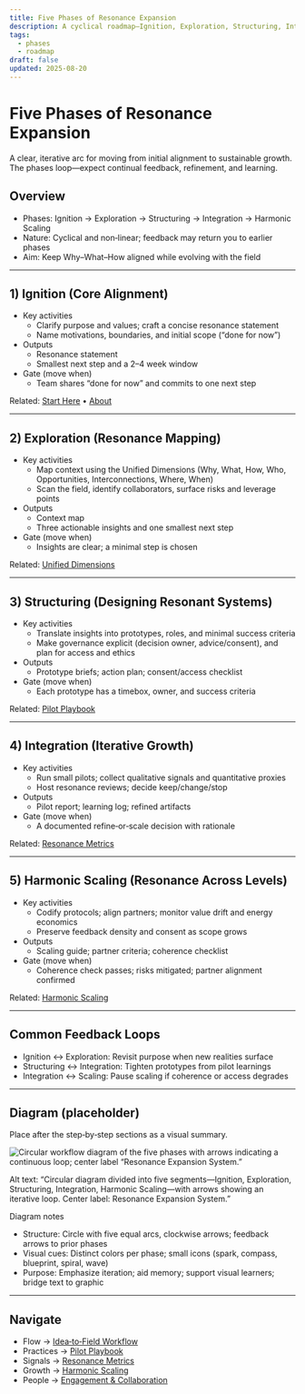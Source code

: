 ```yaml
---
title: Five Phases of Resonance Expansion
description: A cyclical roadmap—Ignition, Exploration, Structuring, Integration, Harmonic Scaling.
tags:
  - phases
  - roadmap
draft: false
updated: 2025-08-20
---
```


# Five Phases of Resonance Expansion

A clear, iterative arc for moving from initial alignment to sustainable growth. The phases loop—expect continual feedback, refinement, and learning.

## Overview

- Phases: Ignition → Exploration → Structuring → Integration → Harmonic Scaling
- Nature: Cyclical and non‑linear; feedback may return you to earlier phases
- Aim: Keep Why–What–How aligned while evolving with the field

---

## 1) Ignition (Core Alignment)

- Key activities
  - Clarify purpose and values; craft a concise resonance statement
  - Name motivations, boundaries, and initial scope (“done for now”)
- Outputs
  - Resonance statement
  - Smallest next step and a 2–4 week window
- Gate (move when)
  - Team shares “done for now” and commits to one next step

Related: [Start Here](./index.md) • [About](./about.md)

---

## 2) Exploration (Resonance Mapping)

- Key activities
  - Map context using the Unified Dimensions (Why, What, How, Who, Opportunities, Interconnections, Where, When)
  - Scan the field, identify collaborators, surface risks and leverage points
- Outputs
  - Context map
  - Three actionable insights and one smallest next step
- Gate (move when)
  - Insights are clear; a minimal step is chosen

Related: [Unified Dimensions](Unified%20Dimensions.md)

---

## 3) Structuring (Designing Resonant Systems)

- Key activities
  - Translate insights into prototypes, roles, and minimal success criteria
  - Make governance explicit (decision owner, advice/consent), and plan for access and ethics
- Outputs
  - Prototype briefs; action plan; consent/access checklist
- Gate (move when)
  - Each prototype has a timebox, owner, and success criteria

Related: [Pilot Playbook](./pilot-playbook.md)

---

## 4) Integration (Iterative Growth)

- Key activities
  - Run small pilots; collect qualitative signals and quantitative proxies
  - Host resonance reviews; decide keep/change/stop
- Outputs
  - Pilot report; learning log; refined artifacts
- Gate (move when)
  - A documented refine‑or‑scale decision with rationale

Related: [Resonance Metrics](./resonance-metrics.md)

---

## 5) Harmonic Scaling (Resonance Across Levels)

- Key activities
  - Codify protocols; align partners; monitor value drift and energy economics
  - Preserve feedback density and consent as scope grows
- Outputs
  - Scaling guide; partner criteria; coherence checklist
- Gate (move when)
  - Coherence check passes; risks mitigated; partner alignment confirmed

Related: [Harmonic Scaling](./harmonic-scaling.md)

---

## Common Feedback Loops

- Ignition ↔ Exploration: Revisit purpose when new realities surface
- Structuring ↔ Integration: Tighten prototypes from pilot learnings
- Integration ↔ Scaling: Pause scaling if coherence or access degrades

---

## Diagram (placeholder)

Place after the step‑by‑step sections as a visual summary.

![Circular workflow diagram of the five phases with arrows indicating a continuous loop; center label “Resonance Expansion System.”](../assets/five-phases-circular.png)

Alt text: “Circular diagram divided into five segments—Ignition, Exploration, Structuring, Integration, Harmonic Scaling—with arrows showing an iterative loop. Center label: Resonance Expansion System.”

Diagram notes
- Structure: Circle with five equal arcs, clockwise arrows; feedback arrows to prior phases
- Visual cues: Distinct colors per phase; small icons (spark, compass, blueprint, spiral, wave)
- Purpose: Emphasize iteration; aid memory; support visual learners; bridge text to graphic

---

## Navigate

- Flow → [Idea‑to‑Field Workflow](./workflow.md)
- Practices → [Pilot Playbook](./pilot-playbook.md)
- Signals → [Resonance Metrics](./resonance-metrics.md)
- Growth → [Harmonic Scaling](./harmonic-scaling.md)
- People → [Engagement & Collaboration](./collaboration.md)
